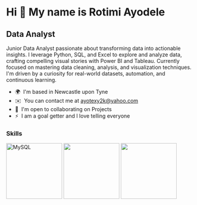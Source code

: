 Hi 👋 My name is Rotimi Ayodele
===============================

Data Analyst
------------

Junior Data Analyst passionate about transforming data into actionable insights. I leverage Python, SQL, and Excel to explore and analyze data, crafting compelling visual stories with Power BI and Tableau. Currently focused on mastering data cleaning, analysis, and visualization techniques. I'm driven by a curiosity for real-world datasets, automation, and continuous learning.

* 🌍  I'm based in Newcastle upon Tyne
* ✉️  You can contact me at [ayotexy2k@yahoo.com](mailto:ayotexy2k@yahoo.com)
* 🤝  I'm open to collaborating on Projects
* ⚡  I am a goal getter and I love telling everyone

### Skills


<img src="https://raw.githubusercontent.com/danielcranney/readme-generator/main/public/icons/skills/mysql-colored.svg" width="150" height="150" alt="MySQL" />


<img src ="https://github.com/user-attachments/assets/2f2bbc7f-5dea-460d-bfee-83986e33db83" width = 150 length = 150 >
<img src ="https://github.com/user-attachments/assets/8b8335e3-32c1-499f-bf00-03863c790ec2" width = 150 length = 150 >

